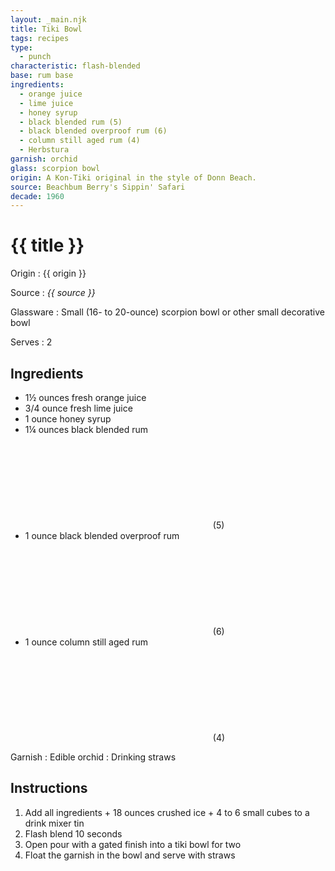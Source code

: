 ```yaml
---
layout: _main.njk
title: Tiki Bowl
tags: recipes
type:
  - punch
characteristic: flash-blended
base: rum base
ingredients:
  - orange juice
  - lime juice
  - honey syrup
  - black blended rum (5)
  - black blended overproof rum (6)
  - column still aged rum (4)
  - Herbstura
garnish: orchid
glass: scorpion bowl
origin: A Kon-Tiki original in the style of Donn Beach.
source: Beachbum Berry's Sippin' Safari
decade: 1960
---
```

<!-- markdownlint-disable MD025 -->
# {{ title }}
<!-- markdownlint-disable MD025 -->

Origin
  : {{ origin }}

Source
  : <cite>{{ source }}</cite>

Glassware
  : Small (16- to 20-ounce) scorpion bowl or other small decorative bowl

Serves
  : 2

## Ingredients

* 1&frac12; ounces fresh orange juice
* 3/4 ounce fresh lime juice
* 1 ounce honey syrup
* 1&frac14; ounces black blended rum<icon-l space="1em"><span class="with-icon"><svg class="icon"><use href="/assets/images/icons/circle-5.svg#circle-5"></use></svg><span class="sr-only">(5)</span></span></icon-l>
* 1 ounce black blended overproof rum<icon-l space="1em"><span class="with-icon"><svg class="icon"><use href="/assets/images/icons/circle-6.svg#circle-6"></use></svg><span class="sr-only">(6)</span></span></icon-l>
* 1 ounce column still aged rum<icon-l space="1em"><span class="with-icon"><svg class="icon"><use href="/assets/images/icons/circle-4.svg#circle-4"></use></svg><span class="sr-only">(4)</span></span></icon-l>

Garnish
  : Edible orchid
  : Drinking straws

## Instructions

1. Add all ingredients + 18 ounces crushed ice + 4 to 6 small cubes to a drink mixer tin
2. Flash blend 10 seconds
3. Open pour with a gated finish into a tiki bowl for two
4. Float the garnish in the bowl and serve with straws
